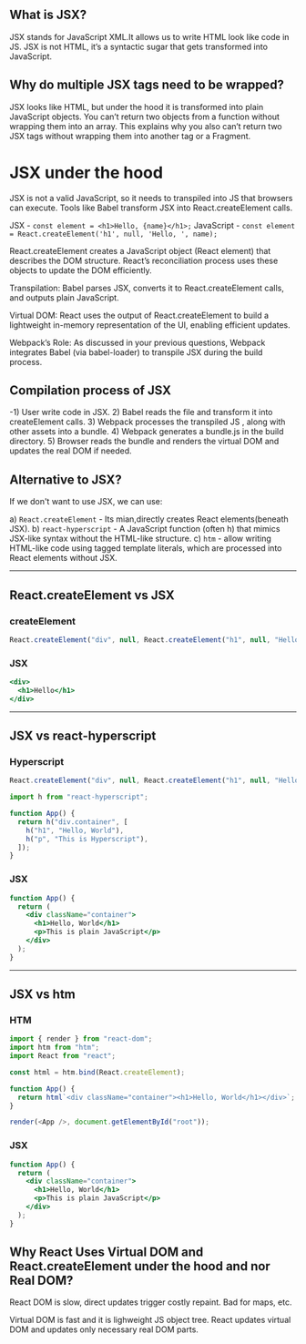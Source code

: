 ## What is JSX?

JSX stands for JavaScript XML.It allows us to write HTML look like code in JS. JSX is not HTML, it’s a syntactic sugar that gets transformed into JavaScript.

## Why do multiple JSX tags need to be wrapped?

JSX looks like HTML, but under the hood it is transformed into plain JavaScript objects. You can’t return two objects from a function without wrapping them into an array. This explains why you also can’t return two JSX tags without wrapping them into another tag or a Fragment.

# JSX under the hood

JSX is not a valid JavaScript, so it needs to transpiled into JS that browsers can execute.
Tools like Babel transform JSX into React.createElement calls.

JSX - `const element = <h1>Hello, {name}</h1>;`
JavaScript - `const element = React.createElement('h1', null, 'Hello, ', name);`

React.createElement creates a JavaScript object (React element) that describes the DOM structure. React’s reconciliation process uses these objects to update the DOM efficiently.

Transpilation: Babel parses JSX, converts it to React.createElement calls, and outputs plain JavaScript.

Virtual DOM: React uses the output of React.createElement to build a lightweight in-memory representation of the UI, enabling efficient updates.

Webpack’s Role: As discussed in your previous questions, Webpack integrates Babel (via babel-loader) to transpile JSX during the build process.

## Compilation process of JSX

-1) User write code in JSX. 2) Babel reads the file and transform it into createElement calls. 3) Webpack processes the transpiled JS , along with other assets into a bundle. 4) Webpack generates a bundle.js in the build directory. 5) Browser reads the bundle and renders the virtual DOM and updates the real DOM if needed.

## Alternative to JSX?

If we don't want to use JSX, we can use:

a) `React.createElement` - Its mian,directly creates React elements(beneath JSX).
b) `react-hyperscript` - A JavaScript function (often h) that mimics JSX-like syntax without the HTML-like structure.
c) `htm` - allow writing HTML-like code using tagged template literals, which are processed into React elements without JSX.

---

## React.createElement vs JSX

### createElement

```js
React.createElement("div", null, React.createElement("h1", null, "Hello"));
```

### JSX

```jsx
<div>
  <h1>Hello</h1>
</div>
```

---

## JSX vs react-hyperscript

### Hyperscript

```js
React.createElement("div", null, React.createElement("h1", null, "Hello"));
```

```js
import h from "react-hyperscript";

function App() {
  return h("div.container", [
    h("h1", "Hello, World"),
    h("p", "This is Hyperscript"),
  ]);
}
```

### JSX

```jsx
function App() {
  return (
    <div className="container">
      <h1>Hello, World</h1>
      <p>This is plain JavaScript</p>
    </div>
  );
}
```

---

## JSX vs htm

### HTM

```js
import { render } from "react-dom";
import htm from "htm";
import React from "react";

const html = htm.bind(React.createElement);

function App() {
  return html`<div className="container"><h1>Hello, World</h1></div>`;
}

render(<App />, document.getElementById("root"));
```

### JSX

```jsx
function App() {
  return (
    <div className="container">
      <h1>Hello, World</h1>
      <p>This is plain JavaScript</p>
    </div>
  );
}
```

## Why React Uses Virtual DOM and React.createElement under the hood and nor Real DOM?

React DOM is slow, direct updates trigger costly repaint.
Bad for maps, etc.

Virtual DOM is fast and it is lighweight JS object tree. React updates virtual DOM and updates only necessary real DOM parts.
